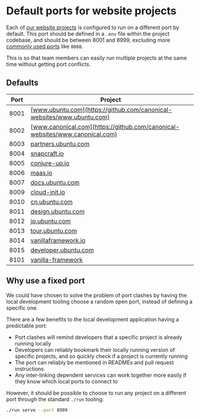 # Default ports for website projects

Each of [our website projects](https://github.com/canonical-websites/) is configured to run on a different port by default.
This port should be defined in a `.env` file within the project codebase, and
should be between 8001 and 8999, excluding more [commonly used ports](https://en.wikipedia.org/wiki/List_of_TCP_and_UDP_port_numbers) like `8008`.

This is so that team members can easily run multiple projects at the same time without getting port conflicts.

## Defaults

| Port | Project |
| ---- | ------- |
| 8001 | [www.ubuntu.com](https://github.com/canonical-websites/www.ubuntu.com) |
| 8002 | [www.canonical.com](https://github.com/canonical-websites/www.canonical.com) |
| 8003 | [partners.ubuntu.com](https://github.com/canonical-websites/partners.ubuntu.com) |
| 8004 | [snapcraft.io](https://github.com/canonical-websites/snapcraft.io) |
| 8005 | [conjure-up.io](https://github.com/canonical-websites/conjure-up.io) |
| 8006 | [maas.io](https://github.com/canonical-websites/maas.io) |
| 8007 | [docs.ubuntu.com](https://github.com/canonical-websites/docs.ubuntu.com) |
| 8009 | [cloud-init.io](https://github.com/canonical-websites/cloud-init.io) |
| 8010 | [cn.ubuntu.com](https://github.com/canonical-websites/cn.ubuntu.com) |
| 8011 | [design.ubuntu.com](https://github.com/canonical-websites/design.ubuntu.com) |
| 8012 | [jp.ubuntu.com](https://github.com/canonical-websites/jp.ubuntu.com) |
| 8013 | [tour.ubuntu.com](https://github.com/canonical-websites/tour.ubuntu.com) |
| 8014 | [vanillaframework.io](https://github.com/canonical-websites/vanillaframework.io/) |
| 8015 | [developer.ubuntu.com](https://github.com/canonical-websites/developer.ubuntu.com/) |
| 8101 | [vanilla-framework](https://github.com/vanilla-framework/vanilla-framework) |

## Why use a fixed port

We could have chosen to solve the problem of port clashes by having the local development
tooling choose a random open port, instead of defining a specific one.

There are a few benefits to the local development application having a predictable port:

- Port clashes will remind developers that a specific project is already running locally
- Developers can reliably bookmark their locally running version of specific projects, and so quickly check if a project is currently running
- The port can reliably be mentioned in READMEs and pull request instructions
- Any inter-linking dependent services can work together more easily if they know which local ports to connect to

However, it should be possible to choose to run any project on a different port through the standard `./run` tooling:

``` bash
./run serve --port 8999
``` 

